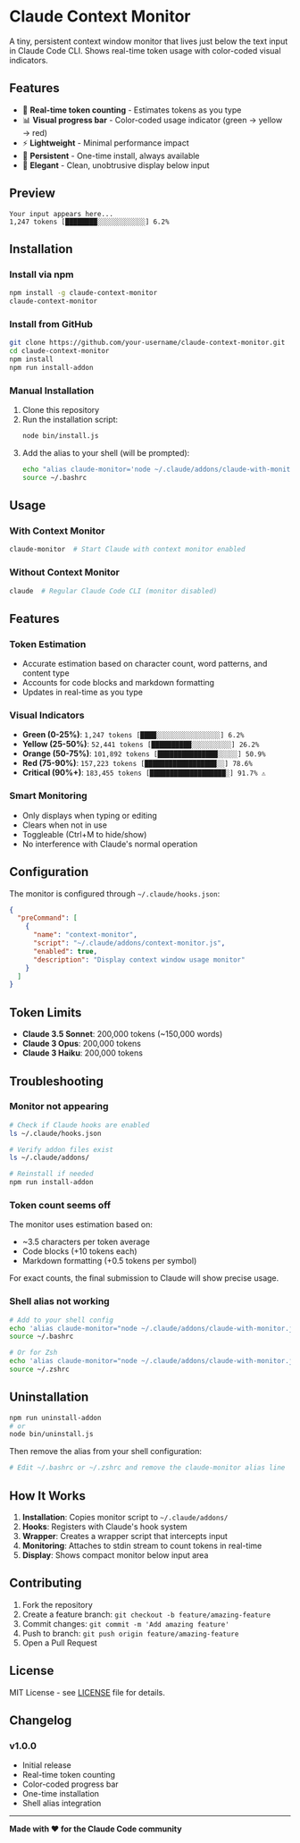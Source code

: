 # Claude Context Monitor

A tiny, persistent context window monitor that lives just below the text input in Claude Code CLI. Shows real-time token usage with color-coded visual indicators.

## Features

- 🔢 **Real-time token counting** - Estimates tokens as you type
- 📊 **Visual progress bar** - Color-coded usage indicator (green → yellow → red)
- ⚡ **Lightweight** - Minimal performance impact
- 🔄 **Persistent** - One-time install, always available
- 🎨 **Elegant** - Clean, unobtrusive display below input

## Preview

```
Your input appears here...
1,247 tokens [████████░░░░░░░░░░░░] 6.2%
```

## Installation

### Install via npm

```bash
npm install -g claude-context-monitor
claude-context-monitor
```

### Install from GitHub

```bash
git clone https://github.com/your-username/claude-context-monitor.git
cd claude-context-monitor
npm install
npm run install-addon
```

### Manual Installation

1. Clone this repository
2. Run the installation script:
   ```bash
   node bin/install.js
   ```
3. Add the alias to your shell (will be prompted):
   ```bash
   echo "alias claude-monitor='node ~/.claude/addons/claude-with-monitor.js'" >> ~/.bashrc
   source ~/.bashrc
   ```

## Usage

### With Context Monitor
```bash
claude-monitor  # Start Claude with context monitor enabled
```

### Without Context Monitor
```bash
claude  # Regular Claude Code CLI (monitor disabled)
```

## Features

### Token Estimation
- Accurate estimation based on character count, word patterns, and content type
- Accounts for code blocks and markdown formatting
- Updates in real-time as you type

### Visual Indicators
- **Green (0-25%)**: `1,247 tokens [████░░░░░░░░░░░░░░░░] 6.2%`
- **Yellow (25-50%)**: `52,441 tokens [██████████░░░░░░░░░░] 26.2%`
- **Orange (50-75%)**: `101,892 tokens [███████████████░░░░░] 50.9%`
- **Red (75-90%)**: `157,223 tokens [██████████████████░░] 78.6%`
- **Critical (90%+)**: `183,455 tokens [███████████████████░] 91.7% ⚠️`

### Smart Monitoring
- Only displays when typing or editing
- Clears when not in use
- Toggleable (Ctrl+M to hide/show)
- No interference with Claude's normal operation

## Configuration

The monitor is configured through `~/.claude/hooks.json`:

```json
{
  "preCommand": [
    {
      "name": "context-monitor",
      "script": "~/.claude/addons/context-monitor.js",
      "enabled": true,
      "description": "Display context window usage monitor"
    }
  ]
}
```

## Token Limits

- **Claude 3.5 Sonnet**: 200,000 tokens (~150,000 words)
- **Claude 3 Opus**: 200,000 tokens
- **Claude 3 Haiku**: 200,000 tokens

## Troubleshooting

### Monitor not appearing
```bash
# Check if Claude hooks are enabled
ls ~/.claude/hooks.json

# Verify addon files exist
ls ~/.claude/addons/

# Reinstall if needed
npm run install-addon
```

### Token count seems off
The monitor uses estimation based on:
- ~3.5 characters per token average
- Code blocks (+10 tokens each)
- Markdown formatting (+0.5 tokens per symbol)

For exact counts, the final submission to Claude will show precise usage.

### Shell alias not working
```bash
# Add to your shell config
echo 'alias claude-monitor="node ~/.claude/addons/claude-with-monitor.js"' >> ~/.bashrc
source ~/.bashrc

# Or for Zsh
echo 'alias claude-monitor="node ~/.claude/addons/claude-with-monitor.js"' >> ~/.zshrc
source ~/.zshrc
```

## Uninstallation

```bash
npm run uninstall-addon
# or
node bin/uninstall.js
```

Then remove the alias from your shell configuration:
```bash
# Edit ~/.bashrc or ~/.zshrc and remove the claude-monitor alias line
```

## How It Works

1. **Installation**: Copies monitor script to `~/.claude/addons/`
2. **Hooks**: Registers with Claude's hook system
3. **Wrapper**: Creates a wrapper script that intercepts input
4. **Monitoring**: Attaches to stdin stream to count tokens in real-time
5. **Display**: Shows compact monitor below input area

## Contributing

1. Fork the repository
2. Create a feature branch: `git checkout -b feature/amazing-feature`
3. Commit changes: `git commit -m 'Add amazing feature'`
4. Push to branch: `git push origin feature/amazing-feature`
5. Open a Pull Request

## License

MIT License - see [LICENSE](LICENSE) file for details.

## Changelog

### v1.0.0
- Initial release
- Real-time token counting
- Color-coded progress bar
- One-time installation
- Shell alias integration

---

**Made with ❤️ for the Claude Code community**